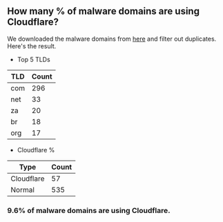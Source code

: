 ## How many % of malware domains are using Cloudflare?


We downloaded the malware domains from [here](https://urlhaus.abuse.ch) and filter out duplicates.
Here's the result.


[//]: # (start replacement)


- Top 5 TLDs

| TLD | Count |
| --- | --- |
| com | 296 |
| net | 33 |
| za | 20 |
| br | 18 |
| org | 17 |


- Cloudflare %

| Type | Count |
| --- | --- |
| Cloudflare | 57 |
| Normal | 535 |


### 9.6% of malware domains are using Cloudflare.